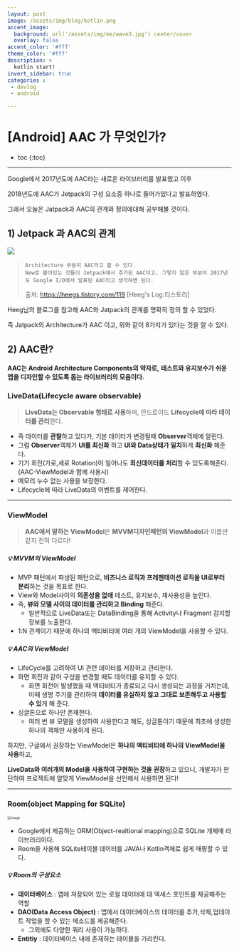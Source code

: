 ```yaml
---
layout: post
image: /assets/img/blog/kotlin.png
accent_image: 
  background: url('/assets/img/me/wave3.jpg') center/cover
  overlay: false
accent_color: '#fff'
theme_color: '#fff'
description: >
  kotlin start!
invert_sidebar: true
categories :
 - devlog	
 - android

---
```


# [Android] AAC 가 무엇인가?

* toc
{:toc}


---

Google에서 2017년도에 AAC라는 새로운 라이브러리를 발표했고 이후 

2018년도에 AAC가 Jetpack의 구성 요소중 하나로 들어가있다고 발표하였다.

그래서 오늘은 Jatpack과 AAC의 관계와 정의에대해 공부해볼 것이다.



## 1) Jetpack 과 AAC의 관계

![](https://img1.daumcdn.net/thumb/R1280x0/?scode=mtistory2&fname=https%3A%2F%2Fblog.kakaocdn.net%2Fdn%2FbMk7kC%2FbtrDxpmTmlo%2FdaWm7VbPDJEXU6CBnCLeqK%2Fimg.png)

> ```
> Architecture 부분이 AAC라고 볼 수 있다.
> New로 붙어있는 것들이 Jetpack에서 추가된 AAC이고, 그렇지 않은 부분이 2017년도 Google I/O에서 발표된 AAC라고 생각하면 된다.
> ```
>
> 출처: https://heegs.tistory.com/119 [Heeg's Log:티스토리]



Heeg님의 블로그를 참고해 AAC와 Jatpack의 관계를 명확히 정의 할 수 있었다.

즉 Jatpack의 Architecture가 AAC 이고, 위와 같이 8가지가 있다는 것을 알 수 있다.

## 2) AAC란?

 **AAC는 Android Architecture Components의 약자로,**
**테스트와 유지보수가 쉬운 앱을 디자인할 수 있도록 돕는 라이브러리의 모음이다.**



### LiveData(Lifecycle aware observable)

> **LiveData는 Observable 형태로 사용**하며, 안드로이드 **Lifecycle에 따라 데이터를 관리**한다.  

* 즉 데이터를 **관찰**하고 있다가, 기본 데이터가 변경될때 **Observer**객체에 알린다.
* 그럼 **Observer**객체가 **UI를 최신화** 하고 **UI와 Data상태가 일치**하게 **최신화** 해준다.
* 기기 회전(가로,세로 Rotation)이 일어나도 **최신데이터를 처리**할 수 있도록해준다.(AAC-ViewModel과 함께 사용시)
* 메모리 누수 없는 사용을 보장한다.
* Lifecycle에 따라 LiveData의 이벤트를 제어한다.

---

### ViewModel

> **AAC에서 말하는 ViewModel**은 **MVVM디자인패턴의 ViewModel**과 이름만 같지 전혀 다르다!



##### 💡 **MVVM의 ViewModel**

- MVP 패턴에서 파생된 패턴으로, **비즈니스 로직과 프레젠테이션 로직을 UI로부터 분리**하는 것을 목표로 한다.
- View와 Model사이의 **의존성을 없애** 테스트, 유지보수, 재사용성을 높인다.
- 즉, **뷰와 모델 사이의 데이터를 관리하고 Binding** 해준다.
  - 일반적으로 LiveData또는 DataBinding을 통해 Activity나 Fragment 감지할 정보를 노출한다.
- 1:N 관계이기 때문에 하나의 액티비티에 여러 개의 ViewModel을 사용할 수 있다.



##### 💡 **AAC의 ViewModel**

- LifeCycle를 고려하여 UI 관련 데이터를 저장하고 관리한다.
- 화면 회전과 같이 구성을 변경할 때도 데이터를 유지할 수 있다.
  - 화면 회전이 발생했을 때 액티비티가 종료되고 다시 생성되는 과정을 거치는데, 이때 생명 주기를 관리하여 **데이터를 유실하지 않고 그대로 보존해두고 사용할 수 있**게 해 준다.
- 싱글톤으로 하나만 존재한다.
  - 여러 번 뷰 모델을 생성하여 사용한다고 해도, 싱글톤이기 때문에 최초에 생성한 하나의 객체만 사용하게 된다.



하지만, 구글에서 권장하는 ViewModel은 **하나의 액티비티에 하나의 ViewModel을 사용**하고, 

**LiveData와 여러개의 Model을 사용하여 구현하는 것을 권장**하고 있으니, 개발자가 판단하여 프로젝트에 알맞게 ViewModel을 선언해서 사용하면 된다!

---

### Room(object Mapping for SQLite)

<img src="https://velog.velcdn.com/images/heetaeheo/post/63d66c51-17a8-46db-b246-382a5635bcb0/image.png" alt="image" style="zoom:50%;" />

* Google에서 제공하는 ORM(Object-realtional mapping)으로 SQLite 개체매 라이브러리이다.
* Room을 사용해 SQLite테이블 데이터를 JAVA나 Kotlin객체로 쉽게 매핑할 수 있다.



##### 💡 **Room의 구성요소**

* **데이터베이스** : 앱에 저장되어 있는 로컬 데이터에 대 엑세스 포인트를 제공해주는 역할
* **DAO(Data Access Object)** : 앱에서 데이터베이스의 데이터를 추가,삭제,업데이트 작업을 할 수 있는 메소드를 제공해준다. 
  * 그외에도 다양한 쿼리 사용이 가능하다.
* **Entitiy** : 데이터베이스 내에 존재하는 테이블을 가리킨다.

